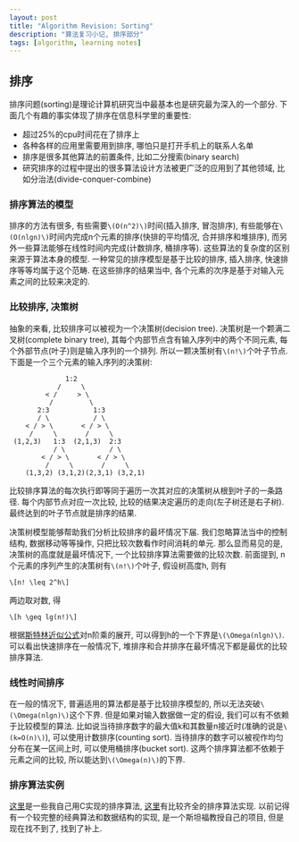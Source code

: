 ```yaml
---
layout: post
title: "Algorithm Revision: Sorting"
description: "算法复习小记, 排序部分"
tags: [algorithm, learning notes]
---
```


## 排序 ##

排序问题(sorting)是理论计算机研究当中最基本也是研究最为深入的一个部分. 下面几个有趣的事实体现了排序在信息科学里的重要性:

 + 超过25%的cpu时间花在了排序上
 + 各种各样的应用里需要用到排序, 哪怕只是打开手机上的联系人名单
 + 排序是很多其他算法的前置条件, 比如二分搜索(binary search)
 + 研究排序的过程中提出的很多算法设计方法被更广泛的应用到了其他领域, 比如分治法(divide-conquer-combine)

### 排序算法的模型 ###

排序的方法有很多, 有些需要`\(O(n^2)\)`时间(插入排序, 冒泡排序), 有些能够在`\(O(nlgn)\)`时间内完成n个元素的排序(快排的平均情况, 合并排序和堆排序), 而另外一些算法能够在线性时间内完成(计数排序, 桶排序等). 这些算法的复杂度的区别来源于算法本身的模型. 一种常见的排序模型是基于比较的排序, 插入排序, 快速排序等等均属于这个范畴. 在这些排序的结果当中, 各个元素的次序是基于对输入元素之间的比较来决定的.

### 比较排序, 决策树 ###

抽象的来看, 比较排序可以被视为一个决策树(decision tree). 决策树是一个颗满二叉树(complete binary tree), 其每个内部节点含有输入序列中的两个不同元素, 每个外部节点(叶子)则是输入序列的一个排列. 所以一颗决策树有`\(n!\)`个叶子节点. 下面是一个三个元素的输入序列的决策树:

                  1:2
                /     \
             < /     > \
              /         \
           2:3           1:3
           / \           / \
        < / > \       < / > \
         /     \       /     \
     (1,2,3)   1:3  (2,1,3)  2:3
               / \           / \
            < / > \       < / > \
             /     \       /     \
        (1,3,2) (3,1,2)(2,3,1) (3,2,1)

比较排序算法的每次执行即等同于遍历一次其对应的决策树从根到叶子的一条路径. 每个内部节点对应一次比较, 比较的结果决定遍历的走向(左子树还是右子树). 最终达到的叶子节点就是排序的结果.

决策树模型能够帮助我们分析比较排序的最坏情况下届. 我们忽略算法当中的控制结构, 数据移动等等操作, 只把比较次数看作时间消耗的单元. 那么显而易见的是, 决策树的高度就是最坏情况下, 一个比较排序算法需要做的比较次数. 前面提到, n个元素的序列产生的决策树有`\(n!\)`个叶子, 假设树高度h, 则有

`\[n! \leq 2^h\]`

两边取对数, 得

`\[h \geq lg(n!)\]`

根据[斯特林近似公式][1]对n阶乘的展开, 可以得到h的一个下界是`\(\Omega(nlgn)\)`. 可以看出快速排序在一般情况下, 堆排序和合并排序在最坏情况下都是最优的比较排序算法.

### 线性时间排序 ###

在一般的情况下, 普遍适用的算法都是基于比较排序模型的, 所以无法突破`\(\Omega(nlgn)\)`这个下界. 但是如果对输入数据做一定的假设, 我们可以有不依赖于比较模型的算法. 比如说当待排序数字的最大值k和其数量n接近时(准确的说是`\(k=O(n)\)`), 可以使用计数排序(counting sort). 当待排序的数字可以被视作均匀分布在某一区间上时, 可以使用桶排序(bucket sort). 这两个排序算法都不依赖于元素之间的比较, 所以能达到`\(\Omega(n)\)`的下界.


### 排序算法实例 ###


[这里][2]是一些我自己用C实现的排序算法, [这里][3]有比较齐全的排序算法实现. 以前记得有一个较完整的经典算法和数据结构的实现, 是一个斯坦福教授自己的项目, 但是现在找不到了, 找到了补上.

   [1]: http://en.wikipedia.org/wiki/Stirling%27s_approximation
   [2]: https://github.com/darkjh/Algorithm
   [3]: http://en.wikibooks.org/wiki/Algorithm_Implementation/Sorting
